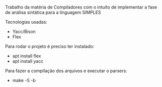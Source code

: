 Trabalho da matéria de Compiladores com o intuito de implementar a fase de análisa sintática para a linguagem SIMPLES

Tecnologias usadas:
- Yacc/Bison
- Flex

Para rodar o projeto é preciso ter instalado:
* apt install flex
* apt install yacc

Para fazer a compilação dos arquivos e executar o parsers:
* make -S -b
